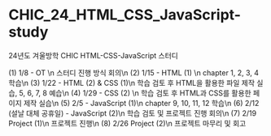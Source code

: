 # CHIC_24_HTML_CSS_JavaScript-study
24년도 겨울방학 CHIC HTML-CSS-JavaScript 스터디


(1) 1/8 - OT \n
	스터디 진행 방식 회의\n
(2) 1/15 - HTML (1) \n
	chapter 1, 2, 3, 4 학습\n
(3) 1/22 - HTML (2) & CSS (1)\n
	학습 검토 후 HTML을 활용한 파일 제작 실습, 5, 6, 7, 8 예습\n
(4) 1/29 - CSS (2) \n
	학습 검토 후 HTML과 CSS를 활용한 페이지 제작 실습\n
(5) 2/5 - JavaScript (1)\n
	chapter 9, 10, 11, 12 학습\n
(6) 2/12 (설날 대체 공휴일) - JavaScript (2)\n
	학습 검토 및 프로젝트 진행 회의\n
(7) 2/19 Project (1)\n
	프로젝트 진행\n
(8) 2/26 Project (2)\n
	프로젝트 마무리 및 회고
